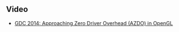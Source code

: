 ## Video

- [GDC 2014: Approaching Zero Driver Overhead (AZDO) in OpenGL](https://www.youtube.com/watch?v=K70QbvzB6II)
